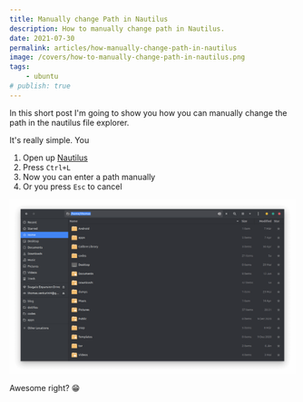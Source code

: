 ```yaml
---
title: Manually change Path in Nautilus
description: How to manually change path in Nautilus.
date: 2021-07-30
permalink: articles/how-manually-change-path-in-nautilus
image: /covers/how-to-manually-change-path-in-nautilus.png
tags: 
    - ubuntu
# publish: true
---
```


In this short post I'm going to show you how you can manually change the path in the nautilus file explorer.

<!-- more -->

It's really simple. You

1. Open up [Nautilus](https://wiki.gnome.org/action/show/Apps/Files?action=show&redirect=Apps%2FNautilus)
2. Press `Ctrl+L`
3. Now you can enter a path manually
4. Or you press `Esc` to cancel

![Nautilus](./nautilus.png)

Awesome right? 😁